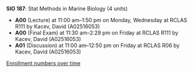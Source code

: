 **SIO 187**: Stat Methods in Marine Biology (4 units)

- **A00** (Lecture) at 11:00 am–1:50 pm on Monday, Wednesday at RCLAS R111 by Kacev, David (A02516053)
- **A00** (Final Exam) at 11:30 am–2:29 pm on Friday at RCLAS R111 by Kacev, David (A02516053)
- **A01** (Discussion) at 11:00 am–12:50 pm on Friday at RCLAS R06 by Kacev, David (A02516053)

[Enrollment numbers over time](./SIO187.tsv)
